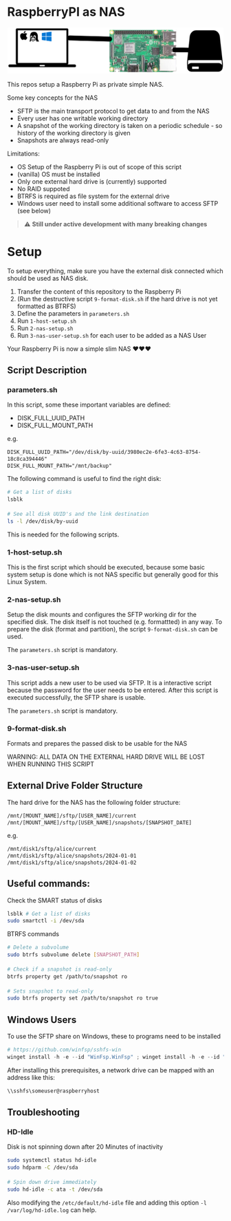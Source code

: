 # RaspberryPI as NAS

![raspberry pi nas](resources/overview.png "Raspberry PI NAS")

This repos setup a Raspberry Pi as private simple NAS.

Some key concepts for the NAS
* SFTP is the main transport protocol to get data to and from the NAS
* Every user has one writable working directory
* A snapshot of the working directory is taken on a periodic schedule - so history of the working directory is given
* Snapshots are always read-only


Limitations:
* OS Setup of the Raspberry Pi is out of scope of this script
* (vanilla) OS must be installed
* Only one external hard drive is (currently) supported
* No RAID suppoted
* BTRFS is required as file system for the external drive
* Windows user need to install some additional software to access SFTP (see below)


> :warning: **Still under active development with many breaking changes**

# Setup

To setup everything, make sure you have the external disk connected which should be used as NAS disk.

1. Transfer the content of this repository to the Raspberry Pi
1. (Run the destructive script `9-format-disk.sh` if the hard drive is not yet formatted as BTRFS)
1. Define the parameters in `parameters.sh`
1. Run `1-host-setup.sh`
1. Run `2-nas-setup.sh`
1. Run `3-nas-user-setup.sh` for each user to be added as a NAS User

Your Raspberry Pi is now a simple slim NAS ♥♥♥


## Script Description

### parameters.sh

In this script, some these important variables are defined:

* DISK_FULL_UUID_PATH
* DISK_FULL_MOUNT_PATH

e.g.

```
DISK_FULL_UUID_PATH="/dev/disk/by-uuid/3980ec2e-6fe3-4c63-8754-18c8ca394446"
DISK_FULL_MOUNT_PATH="/mnt/backup"
```

The following command is useful to find the right disk:
```bash
# Get a list of disks
lsblk

# See all disk UUID's and the link destination
ls -l /dev/disk/by-uuid
```

This is needed for the following scripts.

### 1-host-setup.sh

This is the first script which should be executed, because some basic system setup is done which is not NAS specific but generally good for this Linux System.


### 2-nas-setup.sh

Setup the disk mounts and configures the SFTP working dir for the specified disk.
The disk itself is not touched (e.g. formattted) in any way. To prepare the disk (format and partition), the script `9-format-disk.sh` can be used.

The `parameters.sh` script is mandatory.


### 3-nas-user-setup.sh

This script adds a new user to be used via SFTP. It is a interactive script because the password for the user needs to be entered.
After this script is executed successfully, the SFTP share is usable.

The `parameters.sh` script is mandatory.


### 9-format-disk.sh

Formats and prepares the passed disk to be usable for the NAS

WARNING: ALL DATA ON THE EXTERNAL HARD DRIVE WILL BE LOST WHEN RUNNING THIS SCRIPT



## External Drive Folder Structure

The hard drive for the NAS has the following folder structure:

```
/mnt/[MOUNT_NAME]/sftp/[USER_NAME]/current
/mnt/[MOUNT_NAME]/sftp/[USER_NAME]/snapshots/[SNAPSHOT_DATE]
```


e.g.

```
/mnt/disk1/sftp/alice/current
/mnt/disk1/sftp/alice/snapshots/2024-01-01
/mnt/disk1/sftp/alice/snapshots/2024-01-02
```


## Useful commands:

Check the SMART status of disks

```bash
lsblk # Get a list of disks
sudo smartctl -i /dev/sda
```

BTRFS commands

```bash
# Delete a subvolume
sudo btrfs subvolume delete [SNAPSHOT_PATH]

# Check if a snapshot is read-only
btrfs property get /path/to/snapshot ro

# Sets snapshot to read-only
sudo btrfs property set /path/to/snapshot ro true
```


## Windows Users

To use the SFTP share on Windows, these to programs need to be installed

```ps1
# https://github.com/winfsp/sshfs-win
winget install -h -e --id "WinFsp.WinFsp" ; winget install -h -e --id "SSHFS-Win.SSHFS-Win"
```

After installing this prerequisites, a network drive can be mapped with an address like this:

```ps1
\\sshfs\someuser@raspberryhost
```

## Troubleshooting

### HD-Idle

Disk is not spinning down after 20 Minutes of inactivity

```bash
sudo systemctl status hd-idle
sudo hdparm -C /dev/sda

# Spin down drive immediately
sudo hd-idle -c ata -t /dev/sda
```

Also modifying the `/etc/default/hd-idle` file and adding this option `-l /var/log/hd-idle.log` can help.

